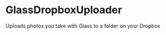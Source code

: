 GlassDropboxUploader
====================

Uploads photos you take with Glass to a folder on your Dropbox
